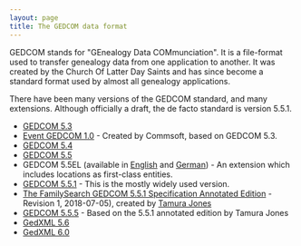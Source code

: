 ```yaml
---
layout: page
title: The GEDCOM data format
---
```


GEDCOM stands for "GEnealogy Data COMmunciation". It is a file-format used to transfer genealogy data from one application to another.  It was created by the Church Of Latter Day Saints and has since become a standard format used by almost all genealogy applications.

There have been many versions of the GEDCOM standard, and many extensions.  Although officially a draft, the de facto standard is version 5.5.1.

* [GEDCOM 5.3](downloads/gedcom-53.pdf)
* [Event GEDCOM 1.0](downloads/eged10ww.pdf) - Created by Commsoft, based on GEDCOM 5.3.
* [GEDCOM 5.4](downloads/gedcom-54.pdf)
* [GEDCOM 5.5](downloads/gedcom-55.pdf)
* GEDCOM 5.5EL (available in [English](http://wiki-en.genealogy.net/Gedcom_5.5EL) and [German](http://wiki.genealogy.net/Gedcom_5.5EL)) - An extension which includes locations as first-class entities.
* [GEDCOM 5.5.1](downloads/gedcom551.pdf) - This is the mostly widely used version.
* [The FamilySearch GEDCOM 5.5.1 Specification Annotated Edition](downloads/TFG551SAE_Rev1_2018-07-05.pdf) - Revision 1, 2018-07-05), created by [Tamura Jones](https://www.tamurajones.net/GEDCOM551AnnotatedEdition.xhtml)
* [GEDCOM 5.5.5](downloads/gedcom-555.pdf) - Based on the 5.5.1 annotated edition by Tamura Jones
* [GedXML 5.6](downloads/gedxml-56.pdf)
* [GedXML 6.0](downloads/gedxml-60.pdf)
